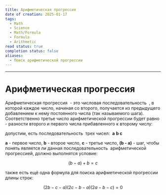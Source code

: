 ```yaml
---
title: Арифметическая прогрессия
date of creation: 2025-01-17
tags:
  - Math
  - Science
  - Math/Formula
  - Formula
  - Arithmetic
read status: true
completion status: false
aliases:
  - Поиск арифметической прогрессии
---
```

---
# Арифметическая прогрессия


Арифметическая прогрессия  - это числовая последовательность  , в которой каждое число, начиная со второго, получается из предыдущего добавлением к нему постоянного числа (так называемого шага). Соответственно третье число арифметической прогрессии будет равно - разности второго и первого числа прибавленного к второму числу:

допустим, есть последовательность  трех чисел:  **a** **b c**  

**a** - первое число, **b** - второе число, **c** - третье число,
**(b - a)** - шаг, чтобы понять является ли данная последовательность  арифметической прогрессией, должно выполнятся условие:

$$
(b - a) + b = c
$$

также есть ещё одна формула для поиска арифметической прогрессии длины строк:

$$
(2b - c - a)(2c - b - a)(2a - b - c) = 0
$$
